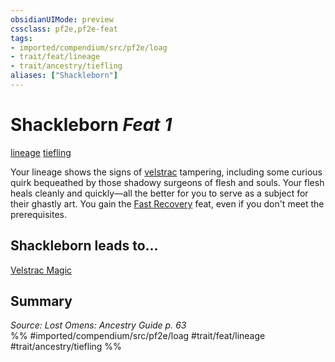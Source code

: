 ```yaml
---
obsidianUIMode: preview
cssclass: pf2e,pf2e-feat
tags:
- imported/compendium/src/pf2e/loag
- trait/feat/lineage
- trait/ancestry/tiefling
aliases: ["Shackleborn"]
---
```

# Shackleborn  *Feat 1*  
[lineage](lineage-apg.md)  [tiefling](tiefling-b1.md)  


Your lineage shows the signs of [velstrac](velstrac-b2.md) tampering, including some curious quirk bequeathed by those shadowy surgeons of flesh and souls. Your flesh heals cleanly and quickly—all the better for you to serve as a subject for their ghastly art. You gain the [Fast Recovery](fast-recovery.md) feat, even if you don't meet the prerequisites.

## Shackleborn leads to...

[Velstrac Magic](velstrac-magic-loag.md)

## Summary

*Source: Lost Omens: Ancestry Guide p. 63*  
%% #imported/compendium/src/pf2e/loag #trait/feat/lineage #trait/ancestry/tiefling %%